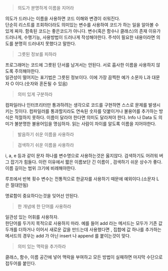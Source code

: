 > 의도가 분명하게 이름을 지어라

의도가 드러나는 이름을 사용하면 코드 이해와 변경이 쉬워진다.  
단순히 리스트를 조회하더라도 의미있는 변수를 사용하여 코드가 하는 일을 알아볼 수 있게 짜자. 함축된 코드는 좋은코드가 아니다.
변수(혹은 함수나 클래스)의 존재 이유가 드러나게, 수행기능, 사용방법이 드러나게 작성해야한다.
주석이 필요한 내용이라면 의도를 분명히 드러내지 못했다고 말한다.

> 그릇된 정보를 피하라

프로그래머는 코드에 그릇된 단서를 남겨서는 안된다. 서로 흡사한 이름을 사용하지 않도록 주의해야한다.  
일관성이 떨어지는 표기법은 그릇된 정보이다. 이에 가장 끔찍한 예가 소문자 L과 대문자 O 이다.(숫자와 혼돈될 수 있음)

> 의미 있게 구분하라

컴파일러나 인터프리터만 통과하려는 생각으로 코드를 구현하면 스스로 문제를 발생시키는 짓이다. 컴파일러를 통과할지라도 연속된 숫자를 덧붙이거나 불용어를 추가하는 방식은 적절하지 못하다. 이름이 달라야 한다면 의미도 달라져야 한다.
Info 나 Data 도 의미가 불분명한 불용어임을 명심하자. 읽는 사람이 차이를 알도록 이름을 지어야한다.

> 발음하기 쉬운 이름을 사용하라

> 검색하기 쉬운 이름을 사용하라

i, a, e 등과 같이 문자 하나를 변수명으로 사용하는것은 옳지않다. 검색하기도 어려워 버그 잡기가 힘들다. 이런 이유에서 짧은 이름보단 긴 이름이 , 검색하기 쉬운 상수가 좋다.  
이름 길이는 범위 크기에 비례해야한다.

루프에서 반복 횟수 변수는 전통적으로 한글자를 사용하기 때문에 예외이다.(소문자 L 은 절대안됨)  

명료함이 중요하다는것을 잊어선 안된다.

> 한 개념에 한 단어를 사용하라

일관성 있는 어휘를 사용하자.  
한단어를 두가지 목적으로 사용하지 마라. 예를 들어 add 라는 메서드는 모두가 기존 값 두개를 더하거나 이어서 새로운 값을 만드는데 사용했다면 , 집합에 값 하나를 추가하는 메서드의 경우는 add 가 아닌 insert 나 append 를 붙이는것이 맞다.

> 의미 있는 맥락을 추가하라

클래스, 함수, 이름 공간에 넣어 맥락을 부여하고 모든 방법이 실패하면 마지막 수단으로 접두어를 붙인다.
